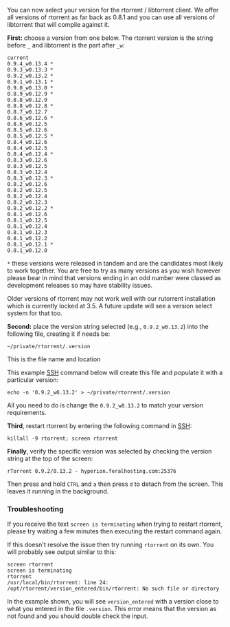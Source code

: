 
You can now select your version for the rtorrent / libtorrent client. We offer all versions of rtorrent as far back as 0.8.1 and you can use all versions of libtorrent that will compile against it.

**First:** choose a version from one below. The rtorrent version is the string before `_` and libtorrent is the part after `_w`:

~~~
current
0.9.4_w0.13.4 *
0.9.3_w0.13.3 *
0.9.2_w0.13.2 *
0.9.1_w0.13.1 *
0.9.0_w0.13.0 *
0.8.9_w0.12.9 *
0.8.8_w0.12.9
0.8.8_w0.12.8 *
0.8.7_w0.12.7
0.8.6_w0.12.6 *
0.8.6_w0.12.5
0.8.5_w0.12.6
0.8.5_w0.12.5 *
0.8.4_w0.12.6
0.8.4_w0.12.5
0.8.4_w0.12.4 *
0.8.3_w0.12.6
0.8.3_w0.12.5
0.8.3_w0.12.4
0.8.3_w0.12.3 *
0.8.2_w0.12.6
0.8.2_w0.12.5
0.8.2_w0.12.4
0.8.2_w0.12.3
0.8.2_w0.12.2 *
0.8.1_w0.12.6
0.8.1_w0.12.5
0.8.1_w0.12.4
0.8.1_w0.12.3
0.8.1_w0.12.2
0.8.1_w0.12.1 *
0.8.1_w0.12.0
~~~

`*` these versions were released in tandem and are the candidates most likely to work together. You are free to try as many versions as you wish however please bear in mind that versions ending in an odd number were classed as development releases so may have stability issues.

Older versions of rtorrent may not work well with our rutorrent installation which is currently locked at 3.5. A future update will see a version select system for that too.

**Second:** place the version string selected (e.g., `0.9.2_w0.13.2`) into the following file, creating it if needs be:

~~~
~/private/rtorrent/.version
~~~

This is the file name and location

This example [SSH](https://www.feralhosting.com/faq/view?question=12) command below will create this file and populate it with a particular version:

~~~
echo -n '0.9.2_w0.13.2' > ~/private/rtorrent/.version
~~~

All you need to do is change the `0.9.2_w0.13.2` to match your version requirements.

**Third**, restart rtorrent by entering the following command in [SSH](https://www.feralhosting.com/faq/view?question=12):

~~~
killall -9 rtorrent; screen rtorrent
~~~

**Finally**, verify the specific version was selected by checking the version string at the top of the screen:

~~~
rTorrent 0.9.2/0.13.2 - hyperion.feralhosting.com:25376
~~~

Then press and hold `CTRL` and `a` then press `d` to detach from the screen. This leaves it running in the background.

### Troubleshooting

If you receive the text `screen is terminating` when trying to restart rtorrent, please try waiting a few minutes then executing the restart command again.

If this doesn't resolve the issue then try running `rtorrent` on its own. You will probably see output similar to this:

~~~
screen rtorrent
screen is terminating
rtorrent
/usr/local/bin/rtorrent: line 24: /opt/rtorrent/version_entered/bin/rtorrent: No such file or directory
~~~

In the example shown, you will see `version_entered` with a version close to what you entered in the file `.version`. This error means that the version as not found and you should double check the input.



